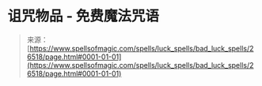 <!--yml

分类：未分类

日期：2024年06月12日 19:14:35

-->

# 诅咒物品 - 免费魔法咒语

> 来源：[https://www.spellsofmagic.com/spells/luck_spells/bad_luck_spells/26518/page.html#0001-01-01](https://www.spellsofmagic.com/spells/luck_spells/bad_luck_spells/26518/page.html#0001-01-01)
